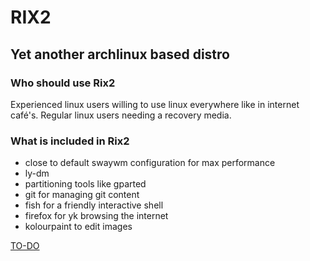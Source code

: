# RIX2
## Yet another archlinux based distro
### Who should use Rix2
Experienced linux users willing to use linux everywhere like in internet café's.
Regular linux users needing a recovery media.
### What is included in Rix2
- close to default swaywm configuration for max performance
- ly-dm
- partitioning tools like gparted
- git for managing git content
- fish for a friendly interactive shell
- firefox for yk browsing the internet
- kolourpaint to edit images

[TO-DO](https://github.com/abdrsk/Rix2/blob/master/TO-DO.md)
